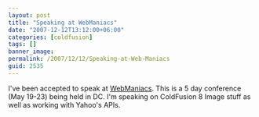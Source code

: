 ```yaml
---
layout: post
title: "Speaking at WebManiacs"
date: "2007-12-12T13:12:00+06:00"
categories: [coldfusion]
tags: []
banner_image: 
permalink: /2007/12/12/Speaking-at-Web-Maniacs
guid: 2535
---
```


I've been accepted to speak at <a href="http://www.webmaniacsconference.com/">WebManiacs</a>. This is a 5 day conference (May 19-23) being held in DC. I'm speaking on ColdFusion 8 Image stuff as well as working with Yahoo's APIs.